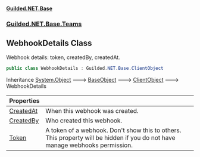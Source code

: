 #### [Guilded.NET.Base](Guilded_NET_Base.md 'Guilded.NET.Base')
### [Guilded.NET.Base.Teams](Guilded_NET_Base.md#Guilded_NET_Base_Teams 'Guilded.NET.Base.Teams')
## WebhookDetails Class
Webhook details: token, createdBy, createdAt.  
```csharp
public class WebhookDetails : Guilded.NET.Base.ClientObject
```

Inheritance [System.Object](https://docs.microsoft.com/en-us/dotnet/api/System.Object 'System.Object') &#129106; [BaseObject](BaseObject.md 'Guilded.NET.Base.BaseObject') &#129106; [ClientObject](ClientObject.md 'Guilded.NET.Base.ClientObject') &#129106; WebhookDetails  

| Properties | |
| :--- | :--- |
| [CreatedAt](WebhookDetails_CreatedAt.md 'Guilded.NET.Base.Teams.WebhookDetails.CreatedAt') | When this webhook was created.<br/> |
| [CreatedBy](WebhookDetails_CreatedBy.md 'Guilded.NET.Base.Teams.WebhookDetails.CreatedBy') | Who created this webhook.<br/> |
| [Token](WebhookDetails_Token.md 'Guilded.NET.Base.Teams.WebhookDetails.Token') | A token of a webhook. Don't show this to others.<br /> This property will be hidden if you do not have manage webhooks permission.<br/> |
